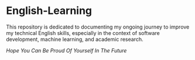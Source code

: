 # English-Learning
This repository is dedicated to documenting my ongoing journey to improve my technical English skills, especially in the context of software development, machine learning, and academic research.

*Hope You Can Be Proud Of Yourself In The Future* 
